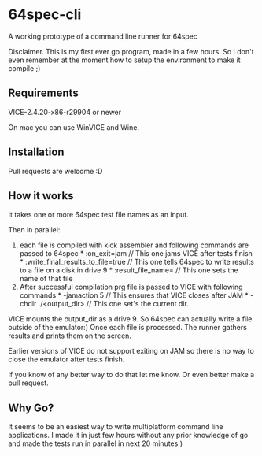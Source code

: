 # 64spec-cli

A working prototype of a command line runner for 64spec

Disclaimer. This is my first ever go program, made in a few hours. So I don't even remember at the moment how to setup the environment to make it compile ;)

## Requirements
VICE-2.4.20-x86-r29904 or newer

On mac you can use WinVICE and Wine.

## Installation
Pull requests are welcome :D

## How it works

It takes one or more 64spec test file names as an input.

Then in parallel:
  
  1. each file is compiled with kick assembler and following commands are passed to 64spec 
    * :on_exit=jam // This one jams VICE after tests finish
    * :write_final_results_to_file=true // This one tells 64spec to write results to a file on a disk in drive 9
    * :result_file_name=<output filename> // This one sets the name of that file
  2. After successful compilation prg file is passed to VICE with following commands
    * -jamaction 5 // This ensures that VICE closes after JAM
    * -chdir ./<output_dir> // This one set's the current dir.

VICE mounts the output_dir as a drive 9. So 64spec can actually write a file outside of the emulator:)
Once each file is processed. The runner gathers results and prints them on the screen.

Earlier versions of VICE do not support exiting on JAM so there is no way to close the emulator after tests finish. 

If you know of any better way to do that let me know. Or even better make a pull request.

## Why Go?

It seems to be an easiest way to write multiplatform command line applications. I made it in just few hours without any prior knowledge of go and made the tests run in parallel in next 20 minutes:)



